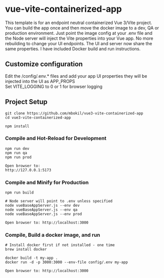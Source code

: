 # vue-vite-containerized-app

This template is for an endpoint neutral containerized Vue 3/Vite project. You can build the app once and then move the docker image to a dev, QA or production environment. Just point the image config at your .env file and the Node server will inject the Vite properties into your Vue app. No more rebuilding to change your UI endpoints. The UI and server now share the same properties. I have included Docker build and run instructions.


## Customize configuration
Edit the /config/.env.* files and add your app UI properties they will be injected into the UI as APP_PROPS  
Set VITE_LOGGING to 0 or 1 for browser logging


## Project Setup

```
git clone https://github.com/mbokil/vue3-vite-containerized-app
cd vue3-vite-containerized-app

npm install
```

### Compile and Hot-Reload for Development

```
npm run dev
npm run qa
npm run prod

Open browser to:
http://127.0.0.1:5173
```

### Compile and Minify for Production

```
npm run build

# Node server will point to .env unless specified
node vueBaseAppServer.js --env dev
node vueBaseAppServer.js --env qa
node vueBaseAppServer.js --env prod

Open browser to: http://localhost:3000
```

### Compile, Build a docker image, and run

```
# Install docker first if not installed - one time
brew install docker

docker build -t my-app .
docker run -d -p 3000:3000 --env-file config/.env my-app

Open browser to: http://localhost:3000
```
